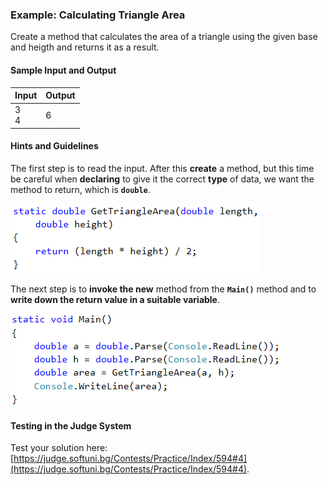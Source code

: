 ### Example: Calculating Triangle Area

Create a method that calculates the area of a triangle using the given base and heigth and returns it as a result.

#### Sample Input and Output

| Input | Output |
| --- | --- |
|3<br>4|6|

#### Hints and Guidelines

The first step is to read the input. After this **create** a method, but this time be careful when **declaring** to give it the correct **type** of data, we want the method to return, which is **`double`**.

![](/assets/chapter-10-images/13.Calculate-triangle-area-01.png)

The next step is to **invoke the new** method from the **`Main()`** method and to **write down the return value in a suitable variable**.

![](/assets/chapter-10-images/13.Calculate-triangle-area-02.png)

#### Testing in the Judge System

Test your solution here: [https://judge.softuni.bg/Contests/Practice/Index/594#4](https://judge.softuni.bg/Contests/Practice/Index/594#4).
